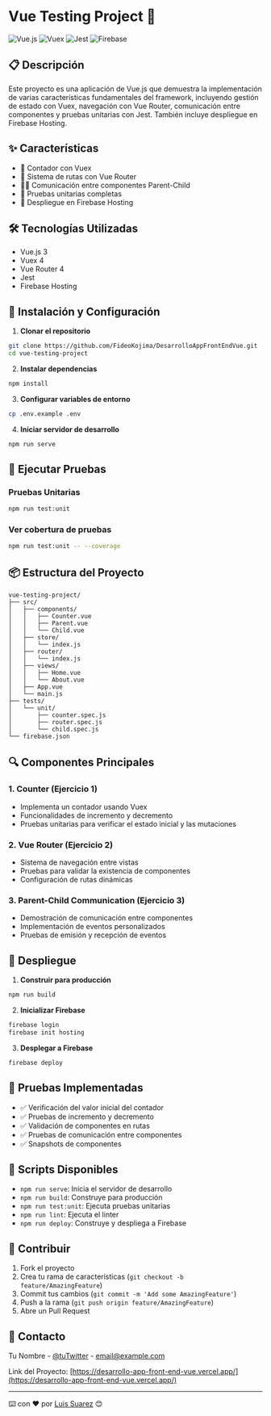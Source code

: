 # Vue Testing Project 🧪

![Vue.js](https://img.shields.io/badge/Vue.js-4FC08D?style=for-the-badge&logo=vue.js&logoColor=white)
![Vuex](https://img.shields.io/badge/Vuex-35495E?style=for-the-badge&logo=vuex&logoColor=white)
![Jest](https://img.shields.io/badge/Jest-C21325?style=for-the-badge&logo=jest&logoColor=white)
![Firebase](https://img.shields.io/badge/Firebase-FFCA28?style=for-the-badge&logo=firebase&logoColor=black)

## 📋 Descripción

Este proyecto es una aplicación de Vue.js que demuestra la implementación de varias características fundamentales del framework, incluyendo gestión de estado con Vuex, navegación con Vue Router, comunicación entre componentes y pruebas unitarias con Jest. También incluye despliegue en Firebase Hosting.

## ✨ Características

- 🔄 Contador con Vuex
- 🚦 Sistema de rutas con Vue Router
- 👨‍👧 Comunicación entre componentes Parent-Child
- 🧪 Pruebas unitarias completas
- 🚀 Despliegue en Firebase Hosting

## 🛠️ Tecnologías Utilizadas

- Vue.js 3
- Vuex 4
- Vue Router 4
- Jest
- Firebase Hosting

## 🚀 Instalación y Configuración

1. **Clonar el repositorio**

```bash
git clone https://github.com/FideoKojima/DesarrolloAppFrontEndVue.git
cd vue-testing-project
```

2. **Instalar dependencias**

```bash
npm install
```

3. **Configurar variables de entorno**

```bash
cp .env.example .env
```

4. **Iniciar servidor de desarrollo**

```bash
npm run serve
```

## 🧪 Ejecutar Pruebas

### Pruebas Unitarias

```bash
npm run test:unit
```

### Ver cobertura de pruebas

```bash
npm run test:unit -- --coverage
```

## 📦 Estructura del Proyecto

```
vue-testing-project/
├── src/
│   ├── components/
│   │   ├── Counter.vue
│   │   ├── Parent.vue
│   │   └── Child.vue
│   ├── store/
│   │   └── index.js
│   ├── router/
│   │   └── index.js
│   ├── views/
│   │   ├── Home.vue
│   │   └── About.vue
│   ├── App.vue
│   └── main.js
├── tests/
│   └── unit/
│       ├── counter.spec.js
│       ├── router.spec.js
│       └── child.spec.js
└── firebase.json
```

## 🔍 Componentes Principales

### 1. Counter (Ejercicio 1)

- Implementa un contador usando Vuex
- Funcionalidades de incremento y decremento
- Pruebas unitarias para verificar el estado inicial y las mutaciones

### 2. Vue Router (Ejercicio 2)

- Sistema de navegación entre vistas
- Pruebas para validar la existencia de componentes
- Configuración de rutas dinámicas

### 3. Parent-Child Communication (Ejercicio 3)

- Demostración de comunicación entre componentes
- Implementación de eventos personalizados
- Pruebas de emisión y recepción de eventos

## 🚀 Despliegue

1. **Construir para producción**

```bash
npm run build
```

2. **Inicializar Firebase**

```bash
firebase login
firebase init hosting
```

3. **Desplegar a Firebase**

```bash
firebase deploy
```

## 🧪 Pruebas Implementadas

- ✅ Verificación del valor inicial del contador
- ✅ Pruebas de incremento y decremento
- ✅ Validación de componentes en rutas
- ✅ Pruebas de comunicación entre componentes
- ✅ Snapshots de componentes

## 📝 Scripts Disponibles

- `npm run serve`: Inicia el servidor de desarrollo
- `npm run build`: Construye para producción
- `npm run test:unit`: Ejecuta pruebas unitarias
- `npm run lint`: Ejecuta el linter
- `npm run deploy`: Construye y despliega a Firebase

## 👥 Contribuir

1. Fork el proyecto
2. Crea tu rama de características (`git checkout -b feature/AmazingFeature`)
3. Commit tus cambios (`git commit -m 'Add some AmazingFeature'`)
4. Push a la rama (`git push origin feature/AmazingFeature`)
5. Abre un Pull Request

## 🤝 Contacto

Tu Nombre - [@tuTwitter](https://twitter.com/tuTwitter) - email@example.com

Link del Proyecto: [https://desarrollo-app-front-end-vue.vercel.app/](https://desarrollo-app-front-end-vue.vercel.app/)

---

⌨️ con ❤️ por [Luis Suarez](https://github.com/FideoKojima/) 😊
